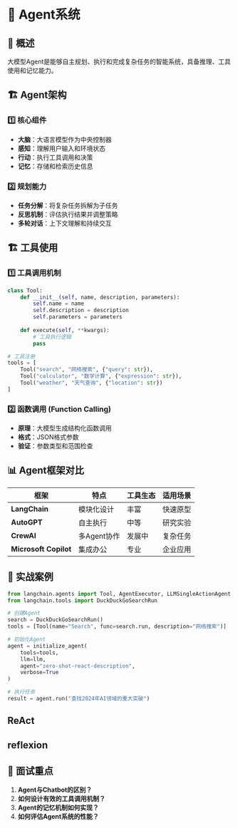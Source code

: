 # 🤖 Agent系统

## 🎯 概述
大模型Agent是能够自主规划、执行和完成复杂任务的智能系统，具备推理、工具使用和记忆能力。

## 🏗️ Agent架构

### 1️⃣ 核心组件
- **大脑**：大语言模型作为中央控制器
- **感知**：理解用户输入和环境状态
- **行动**：执行工具调用和决策
- **记忆**：存储和检索历史信息

### 2️⃣ 规划能力
- **任务分解**：将复杂任务拆解为子任务
- **反思机制**：评估执行结果并调整策略
- **多轮对话**：上下文理解和持续交互

## 🏗️ 工具使用

### 1️⃣ 工具调用机制
```python
class Tool:
    def __init__(self, name, description, parameters):
        self.name = name
        self.description = description
        self.parameters = parameters
    
    def execute(self, **kwargs):
        # 工具执行逻辑
        pass

# 工具注册
tools = [
    Tool("search", "网络搜索", {"query": str}),
    Tool("calculator", "数学计算", {"expression": str}),
    Tool("weather", "天气查询", {"location": str})
]
```

### 2️⃣ 函数调用 (Function Calling)
- **原理**：大模型生成结构化函数调用
- **格式**：JSON格式参数
- **验证**：参数类型和范围检查

## 📊 Agent框架对比
| 框架 | 特点 | 工具生态 | 适用场景 |
|---|---|---|---|
| **LangChain** | 模块化设计 | 丰富 | 快速原型 |
| **AutoGPT** | 自主执行 | 中等 | 研究实验 |
| **CrewAI** | 多Agent协作 | 发展中 | 复杂任务 |
| **Microsoft Copilot** | 集成办公 | 专业 | 企业应用 |

## 🎯 实战案例
```python
from langchain.agents import Tool, AgentExecutor, LLMSingleActionAgent
from langchain.tools import DuckDuckGoSearchRun

# 创建Agent
search = DuckDuckGoSearchRun()
tools = [Tool(name="Search", func=search.run, description="网络搜索")]

# 初始化Agent
agent = initialize_agent(
    tools=tools,
    llm=llm,
    agent="zero-shot-react-description",
    verbose=True
)

# 执行任务
result = agent.run("查找2024年AI领域的重大突破")
```
## ReAct

## reflexion

## 🎯 面试重点
1. **Agent与Chatbot的区别？**
2. **如何设计有效的工具调用机制？**
3. **Agent的记忆机制如何实现？**
4. **如何评估Agent系统的性能？**